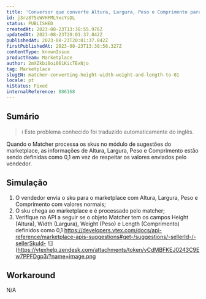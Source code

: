 ```yaml
---
title: 'Conversor que converte Altura, Largura, Peso e Comprimento para 0,1'
id: j3rz875eWVHFMLYxcYsDL
status: PUBLISHED
createdAt: 2023-08-23T13:38:55.976Z
updatedAt: 2023-08-23T20:01:37.842Z
publishedAt: 2023-08-23T20:01:37.842Z
firstPublishedAt: 2023-08-23T13:38:58.327Z
contentType: knownIssue
productTeam: Marketplace
author: 2mXZkbi0oi061KicTExNjo
tag: Marketplace
slugEN: matcher-converting-height-width-weight-and-length-to-01
locale: pt
kiStatus: Fixed
internalReference: 886168
---
```


## Sumário

>ℹ️ Este problema conhecido foi traduzido automaticamente do inglês.


Quando o Matcher processa os skus no módulo de sugestões do marketplace, as informações de Altura, Largura, Peso e Comprimento estão sendo definidas como 0,1 em vez de respeitar os valores enviados pelo vendedor.

## Simulação



1. O vendedor envia o sku para o marketplace com Altura, Largura, Peso e Comprimento com valores normais;
2. O sku chega ao marketplace e é processado pelo matcher;
3. Verifique na API a seguir se o objeto Matcher tem os campos Height (Altura), Width (Largura), Weight (Peso) e Length (Comprimento) definidos como 0,1
https://developers.vtex.com/docs/api-reference/marketplace-apis-suggestions#get-/suggestions/-sellerId-/-sellerSkuId-
 ![](https://vtexhelp.zendesk.com/attachments/token/vCdMBFKEJ0243C9Ew7PPFDgp3/?name=image.png

## Workaround


N/A





